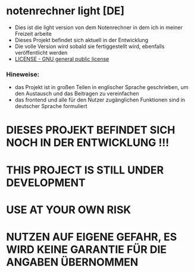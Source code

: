 # notenrechner light [DE]
- Dies ist die light version von dem Notenrechner in dem ich in meiner Freizeit arbeite
- Dieses Projekt befindet sich aktuell in der Entwicklung
- Die volle Version wird sobald sie fertiggestellt wird, ebenfalls veröffentlicht werden
- [LICENSE - GNU general public license](LICENSE)

### Hineweise:
- das Projekt ist in großen Teilen in englischer Sprache geschrieben, um den Austausch und das Beitragen zu vereinfachen
- das frontend und alle für den Nutzer zugänglichen Funktionen sind in deutscher Sprache formuliert



# DIESES PROJEKT BEFINDET SICH NOCH IN DER ENTWICKLUNG !!!
# THIS PROJECT IS STILL UNDER DEVELOPMENT


# USE AT YOUR OWN RISK
# NUTZEN AUF EIGENE GEFAHR, ES WIRD KEINE GARANTIE FÜR DIE ANGABEN ÜBERNOMMEN
